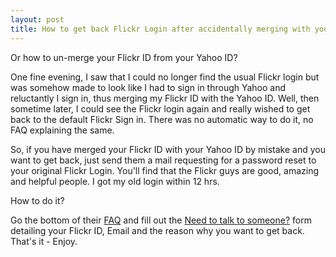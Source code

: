 ```yaml
---
layout: post
title: How to get back Flickr Login after accidentally merging with your Yahoo ID?
---
```


Or how to un-merge your Flickr ID from your Yahoo ID?

One fine evening, I saw that I could no longer find the usual Flickr login but was somehow made to look like I had to sign in through Yahoo and reluctantly I sign in, thus merging my Flickr ID with the Yahoo ID. Well, then sometime later, I could see the Flickr login again and really wished to get back to the default Flickr Sign in. There was no automatic way to do it, no FAQ explaining the same.

So, if you have merged your Flickr ID with your Yahoo ID by mistake and you want to get back, just send them a mail requesting for a password reset to your original Flickr Login. You'll find that the Flickr guys are good, amazing and helpful people. I got my old login within 12 hrs.

How to do it?

Go the bottom of their [FAQ](http://www.flickr.com/help/website/#7) and fill out the [Need to talk to someone?](http://www.flickr.com/help/website/#7) form detailing your Flickr ID, Email and the reason why you want to get back. That's it - Enjoy.
